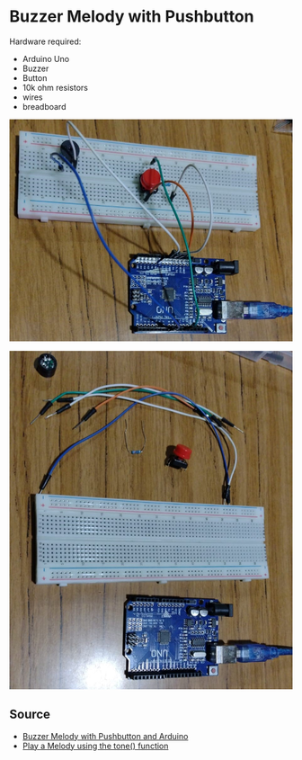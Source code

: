 # Buzzer Melody with Pushbutton

Hardware required:
- Arduino Uno
- Buzzer
- Button
- 10k ohm resistors
- wires
- breadboard

![plot](./img-1.jpg)

![plot](./img-2.jpg)

## Source 

- [Buzzer Melody with Pushbutton and Arduino](https://www.youtube.com/watch?v=PLRkk5dYxcs)
- [Play a Melody using the tone() function](https://www.arduino.cc/en/Tutorial/BuiltInExamples/toneMelody)
